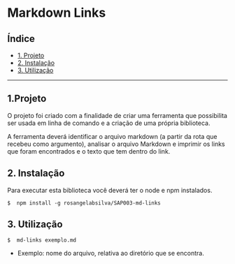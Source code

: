 # Markdown Links

## Índice

* [1. Projeto](#1-projeto)
* [2. Instalação](#2-instalação)
* [3. Utilização](#3-utilização)

***

## 1.Projeto

O projeto foi criado com a finalidade de criar uma ferramenta que possibilita ser usada em linha de comando e a criação de uma própria biblioteca.

A ferramenta deverá identificar o arquivo markdown (a partir da rota que recebeu como argumento), analisar o arquivo Markdown e imprimir os links que foram encontrados e o texto que tem dentro do link.


## 2. Instalação

Para executar esta biblioteca você deverá ter o node e npm instalados.

```
$  npm install -g rosangelabsilva/SAP003-md-links
```

## 3. Utilização

```
$  md-links exemplo.md
```

* Exemplo: nome do arquivo, relativa ao diretório que se encontra.

